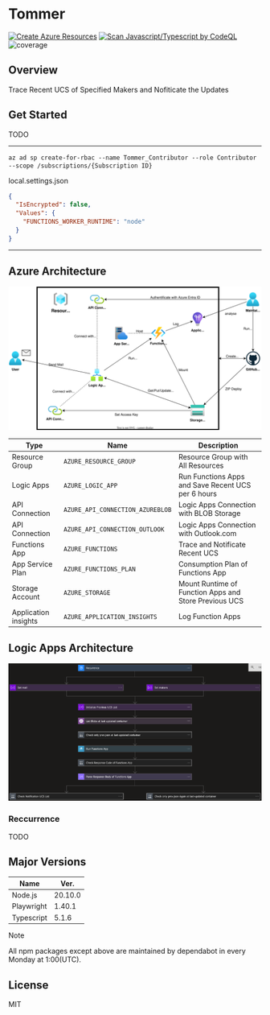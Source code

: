 # Tommer

[![Create Azure Resources](https://github.com/infhyroyage/Tommer/actions/workflows/create-azure-resources.yaml/badge.svg)](https://github.com/infhyroyage/Tommer/actions/workflows/create-azure-resources.yaml)
[![Scan Javascript/Typescript by CodeQL](https://github.com/infhyroyage/Tommer/actions/workflows/codeql.yaml/badge.svg)](https://github.com/infhyroyage/Tommer/actions/workflows/codeql.yaml)
![coverage](https://infhyroyage.github.io/Tommer/badges.svg)

## Overview

Trace Recent UCS of Specified Makers and Nofiticate the Updates

## Get Started

TODO

---

```
az ad sp create-for-rbac --name Tommer_Contributor --role Contributor --scope /subscriptions/{Subscription ID}
```

local.settings.json

```json
{
  "IsEncrypted": false,
  "Values": {
    "FUNCTIONS_WORKER_RUNTIME": "node"
  }
}
```

---

## Azure Architecture

![architecture.drawio](./docs/azure-architecture/architecture.drawio.svg)

| Type                 | Name                             | Description                                           |
| -------------------- | -------------------------------- | ----------------------------------------------------- |
| Resource Group       | `AZURE_RESOURCE_GROUP`           | Resource Group with All Resources                     |
| Logic Apps           | `AZURE_LOGIC_APP`                | Run Functions Apps and Save Recent UCS per 6 hours    |
| API Connection       | `AZURE_API_CONNECTION_AZUREBLOB` | Logic Apps Connection with BLOB Storage               |
| API Connection       | `AZURE_API_CONNECTION_OUTLOOK`   | Logic Apps Connection with Outlook.com                |
| Functions App        | `AZURE_FUNCTIONS`                | Trace and Notificate Recent UCS                       |
| App Service Plan     | `AZURE_FUNCTIONS_PLAN`           | Consumption Plan of Functions App                     |
| Storage Account      | `AZURE_STORAGE`                  | Mount Runtime of Function Apps and Store Previous UCS |
| Application insights | `AZURE_APPLICATION_INSIGHTS`     | Log Function Apps                                     |

## Logic Apps Architecture

![overall](docs/logic-apps-architecture/overall.png)

### Reccurrence

TODO

## Major Versions

| Name       | Ver.    |
| ---------- | ------- |
| Node.js    | 20.10.0 |
| Playwright | 1.40.1  |
| Typescript | 5.1.6   |

> [!NOTE]
> All npm packages except above are maintained by dependabot in every Monday at 1:00(UTC).

## License

MIT
